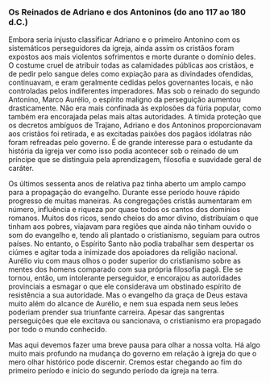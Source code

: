 ### Os Reinados de Adriano e dos Antoninos (do ano 117 ao 180 d.C.) 

Embora seria injusto classificar Adriano e o primeiro Antonino com os sistemáticos perseguidores da igreja, ainda assim os cristãos foram expostos aos mais violentos sofrimentos e morte durante o domínio deles. O costume cruel de atribuir todas as calamidades públicas aos cristãos, e de pedir pelo sangue deles como expiação para as divindades ofendidas, continuavam, e eram geralmente cedidas pelos governantes locais, e não controladas pelos indiferentes imperadores. Mas sob o reinado do segundo Antonino, Marco Aurélio, o espírito maligno da perseguição aumentou drasticamente. Não era mais confinada às explosões da fúria popular, como também era encorajada pelas mais altas autoridades. A tímida proteção que os decretos ambíguos de Trajano, Adriano e dos Antoninos proporcionavam aos cristãos foi retirada, e as excitadas paixões dos pagãos idólatras não foram refreadas pelo governo. É de grande interesse para o estudante da história da igreja ver como isso podia acontecer sob o reinado de um príncipe que se distinguia pela aprendizagem, filosofia e suavidade geral de caráter.

Os últimos sessenta anos de relativa paz tinha aberto um amplo campo para a propagação do evangelho. Durante esse período houve rápido progresso de muitas maneiras. As congregações cristãs aumentaram em número, influência e riqueza por quase todos os cantos dos domínios romanos. Muitos dos ricos, sendo cheios do amor divino, distribuíam o que tinham aos pobres, viajavam para regiões que ainda não tinham ouvido o som do evangelho e, tendo ali plantado o cristianismo, seguiam para outros países. No entanto, o Espírito Santo não podia trabalhar sem despertar os ciúmes e agitar toda a inimizade dos apoiadores da religião nacional. Aurélio viu com maus olhos o poder superior do cristianismo sobre as mentes dos homens comparado com sua própria filosofia pagã. Ele se tornou, então, um intolerante perseguidor, e encorajou as autoridades provinciais a esmagar o que ele considerava um obstinado espírito de resistência a sua autoridade. Mas o evangelho da graça de Deus estava muito além do alcance de Aurélio, e nem sua espada nem seus leões poderiam prender sua triunfante carreira. Apesar das sangrentas perseguições que ele excitava ou sancionava, o cristianismo era propagado por todo o mundo conhecido.

Mas aqui devemos fazer uma breve pausa para olhar a nossa volta. Há algo muito mais profundo na mudança do governo em relação à igreja do que o mero olhar histórico pode discernir. Cremos estar chegando ao fim do primeiro período e início do segundo período da igreja na terra.